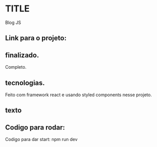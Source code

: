 # TITLE
Blog JS

## Link para o projeto:

## finalizado.
Completo.
## tecnologias.
Feito com framework react e usando styled components nesse projeto.

## texto

## Codigo para rodar:
Codigo para dar start: npm run dev